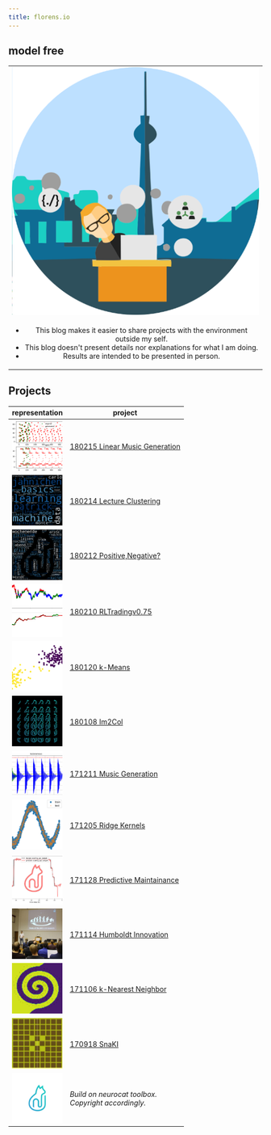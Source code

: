 ```yaml
---
title: florens.io
---
```


## model free


<table >
   <tr>
     <td align="center"><img src="assets/image4.png"/> </td>
   </tr>
   <tr>
     <td align="center">
      <ul>
       <li>This blog makes it easier to share projects with the environment outside my self.</li>
       <li>This blog doesn't present details nor explanations for what I am doing.</li>
       <li>Results are intended to be presented in person.</li>
     </ul> 
     </td>
   </tr>
</table>


## Projects               

| representation                                               |  project                                                  |
|:------------------------------------------------------------:|-----------------------------------------------------------|
| <img src="projects/linmusicgen/index.png" width="100"/>      | [180215 Linear Music Generation](./projects/linmusicgen)  |
| <img src="projects/ML_EXAM/index.png" width="100"/>          | [180214 Lecture Clustering](./projects/ML_EXAM)           |
| <img src="projects/PosNeg/index.png" width="100"/>           | [180212 Positive,Negative?](./projects/PosNeg)            |
| <img src="projects/RLTradingKickoff/index.png" width="100"/> | [180210 RLTradingv0.75](./projects/RLTradingKickoff)      |
| <img src="projects/k_means/index.png" width="100"/>          | [180120 k-Means](./projects/k_means)                      |
| <img src="projects/im2col/index.png" width="100"/>           | [180108 Im2Col](./projects/im2col)                        |
| <img src="projects/musicgen/index.png" width="100"/>         | [171211 Music Generation](./projects/musicgen)            |
| <img src="projects/kernel/index.png" width="100"/>           | [171205 Ridge Kernels](./projects/kernel)                 |
| <img src="projects/predmain/index.jpg" width="100"/>         | [171128 Predictive Maintainance](./projects/predmain)     |
| <img src="projects/hui/index.png" width="100"/>              | [171114 Humboldt Innovation](./projects/hui)              |
| <img src="projects/kNN/index.png" width="100"/>              | [171106 k-Nearest Neighbor](./projects/kNN)               |
| <img src="projects/SnaKI/index.png" width="100"/>            | [170918 SnaKI](./projects/SnaKI)                          |
| <img src="/assets/ncsqr.png" height="100"/>                  | *Build on neurocat toolbox.<br>Copyright accordingly.*    |

